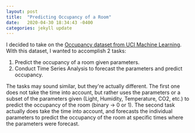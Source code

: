 ```yaml
---
layout: post
title:  "Predicting Occupancy of a Room"
date:   2020-04-30 18:34:43 -0400
categories: jekyll update
---
```

I decided to take on the [Occupancy dataset from UCI Machine Learning][occupancy]. With this dataset, I wanted to accomplish 2 tasks:

1. Predict the occupancy of a room given parameters.
2. Conduct Time Series Analysis to forecast the parameters and predict occupancy.

The tasks may sound similar, but they're actually different. The first one does not take the time into account, but rather uses the parameters or a subset of the parameters given (Light, Humidity, Temperature, CO2, etc.) to predict the occupancy of the room (binary -> 0 or 1). The second task actually does take the time into account, and forecasts the individual parameters to predict the occupancy of the room at specific times where the parameters were forecast.

[occupancy]: https://archive.ics.uci.edu/ml/datasets/Occupancy+Detection+